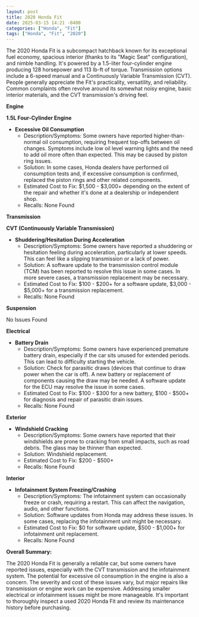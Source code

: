 ```yaml
---
layout: post
title: 2020 Honda Fit
date: 2025-03-15 14:21 -0400
categories: ["Honda", "Fit"]
tags: ["Honda", "Fit", "2020"]
---
```

The 2020 Honda Fit is a subcompact hatchback known for its exceptional fuel economy, spacious interior (thanks to its "Magic Seat" configuration), and nimble handling. It's powered by a 1.5-liter four-cylinder engine producing 128 horsepower and 113 lb-ft of torque. Transmission options include a 6-speed manual and a Continuously Variable Transmission (CVT). People generally appreciate the Fit's practicality, versatility, and reliability. Common complaints often revolve around its somewhat noisy engine, basic interior materials, and the CVT transmission's driving feel.

**Engine**

**1.5L Four-Cylinder Engine**

* **Excessive Oil Consumption**
    * Description/Symptoms: Some owners have reported higher-than-normal oil consumption, requiring frequent top-offs between oil changes. Symptoms include low oil level warning lights and the need to add oil more often than expected. This may be caused by piston ring issues.
    * Solution: In some cases, Honda dealers have performed oil consumption tests and, if excessive consumption is confirmed, replaced the piston rings and other related components.
    * Estimated Cost to Fix: $1,500 - $3,000+ depending on the extent of the repair and whether it's done at a dealership or independent shop.
    * Recalls: None Found

**Transmission**

**CVT (Continuously Variable Transmission)**

* **Shuddering/Hesitation During Acceleration**
    * Description/Symptoms: Some owners have reported a shuddering or hesitation feeling during acceleration, particularly at lower speeds. This can feel like a slipping transmission or a lack of power.
    * Solution: A software update to the transmission control module (TCM) has been reported to resolve this issue in some cases. In more severe cases, a transmission replacement may be necessary.
    * Estimated Cost to Fix: $100 - $200+ for a software update, $3,000 - $5,000+ for a transmission replacement.
    * Recalls: None Found

**Suspension**

No Issues Found

**Electrical**

* **Battery Drain**
    * Description/Symptoms: Some owners have experienced premature battery drain, especially if the car sits unused for extended periods. This can lead to difficulty starting the vehicle.
    * Solution: Check for parasitic draws (devices that continue to draw power when the car is off). A new battery or replacement of components causing the draw may be needed. A software update for the ECU may resolve the issue in some cases.
    * Estimated Cost to Fix: $100 - $300 for a new battery, $100 - $500+ for diagnosis and repair of parasitic drain issues.
    * Recalls: None Found

**Exterior**

* **Windshield Cracking**
    * Description/Symptoms: Some owners have reported that their windshields are prone to cracking from small impacts, such as road debris. The glass may be thinner than expected.
    * Solution: Windshield replacement.
    * Estimated Cost to Fix: $200 - $500+
    * Recalls: None Found

**Interior**

* **Infotainment System Freezing/Crashing**
    * Description/Symptoms: The infotainment system can occasionally freeze or crash, requiring a restart. This can affect the navigation, audio, and other functions.
    * Solution: Software updates from Honda may address these issues. In some cases, replacing the infotainment unit might be necessary.
    * Estimated Cost to Fix: $0 for software update, $500 - $1,000+ for infotainment unit replacement.
    * Recalls: None Found

**Overall Summary:**

The 2020 Honda Fit is generally a reliable car, but some owners have reported issues, especially with the CVT transmission and the infotainment system. The potential for excessive oil consumption in the engine is also a concern. The severity and cost of these issues vary, but major repairs like transmission or engine work can be expensive. Addressing smaller electrical or infotainment issues might be more manageable. It's important to thoroughly inspect a used 2020 Honda Fit and review its maintenance history before purchasing.

